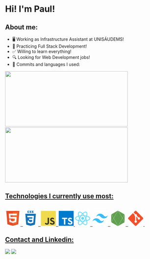 # Hi! I'm Paul!

## About me:
- 🖥️ Working as Infrastructure Assistant at UNISÁUDEMS! 
- 🧰 Practicing Full Stack Development!
- ✅ Willing to learn everything!
- 🔍 Looking for Web Development jobs! 
- 📌 Commits and languages I used:
<div style="display: inline_block">
    <a href="https://beacons.ai/paulohdb">
    <img height="180em" width="400px" src="https://github-readme-stats.vercel.app/api?username=paulohdb&show_icons=true&theme=codeSTACKr&include_all_commits=true&count_private=true"/>
    <img height="180em" width="400px" src="https://github-readme-stats.vercel.app/api/top-langs/?username=paulohdb&layout=compact&langs_count=16&theme=codeSTACKr"/>
</div>

## Technologies I currently use most: 
<div style="display: inline_block margin: 2px"><br>
  <img src="https://github.com/devicons/devicon/blob/master/icons/html5/html5-original.svg" title="HTML5" alt="HTML" width="50" height="50"/>&nbsp;
  <img src="https://github.com/devicons/devicon/blob/master/icons/css3/css3-plain-wordmark.svg"  title="CSS3" alt="CSS" width="50" height="50"/>&nbsp;
  <img src="https://github.com/devicons/devicon/blob/master/icons/javascript/javascript-original.svg" title="JavaScript" alt="JavaScript" width="50" height="50"/>&nbsp;
  <img src="https://github.com/devicons/devicon/blob/master/icons/typescript/typescript-plain.svg" title="TypeScript" alt="TS" width="50" height="50"/>
  <img src="https://github.com/devicons/devicon/blob/master/icons/react/react-original.svg" title="React" alt="React" width="50" height="50"/>&nbsp;
  <img src="https://github.com/devicons/devicon/blob/master/icons/tailwindcss/tailwindcss-original.svg" title="TailwindCSS" alt=TCSS" width="50" height="50"/>&nbsp;
  <img src="https://github.com/devicons/devicon/blob/master/icons/nodejs/nodejs-plain.svg" title="NodeJS" alt="NodeJS" width="50" height="50"/>&nbsp;
  <img src="https://github.com/devicons/devicon/blob/master/icons/git/git-plain.svg" title="Git" alt="Git" width="50" height="50"/>&nbsp;
  

  
</div>

## Contact and Linkedin:
<div>
  <a href="https://www.linkedin.com/in/paul-berti" target="_blank"><img src="https://img.shields.io/badge/LinkedIn-0077B5?style=for-the-badge&logo=linkedin&logoColor=white"></a>
  <a href="mailto:contato.pauloberti@gmail.com"><img src="https://img.shields.io/badge/Gmail-D14836?style=for-the-badge&logo=gmail&logoColor=white" target="_blank"></a>
</div>
